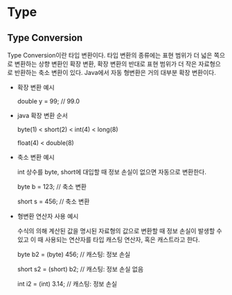 # Type

## Type Conversion

Type Conversion이란 타입 변환이다. 타입 변환의 종류에는 표현 범위가 더 넓은 쪽으로 변환하는 상향 변환인 확장 변환, 확장 변환의 반대로 표현 범위가 더 작은 자료형으로 반환하는 축소 변환이 있다. Java에서 자동 형변환은 거의 대부분 확장 변환이다. 

* 확장 변환 예시

    double y = 99; // 99.0

* java 확장 변환 순서

    byte(1) < short(2) < int(4) < long(8)

    float(4) < double(8)

* 축소 변환 예시

    int 상수를 byte, short에 대입할 때 정보 손실이 없으면 자동으로 변환한다.   

    byte b = 123; // 축소 변환

    short s = 456; // 축소 변환 

* 형변환 연산자 사용 예시

    수식의 의해 계산된 값을 명시된 자료형의 값으로 변환할 때 정보 손실이 발생할 수 있고 이 때 사용되는 연산자를 타입 캐스팅 연산자, 혹은 캐스트라고 한다.

    byte b2 = (byte) 456; // 캐스팅: 정보 손실

    short s2 = (short) b2; // 캐스팅: 정보 손실 없음
    
    int i2 = (int) 3.14; // 캐스팅: 정보 손실